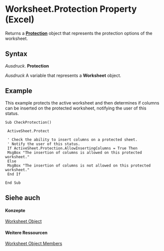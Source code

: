 
# Worksheet.Protection Property (Excel)

Returns a  **[Protection](dc13a9dd-bd19-daa2-5093-7182917d5bde.md)** object that represents the protection options of the worksheet.


## Syntax

 _Ausdruck_. **Protection**

 _Ausdruck_ A variable that represents a **Worksheet** object.


## Example

This example protects the active worksheet and then determines if columns can be inserted on the protected worksheet, notifying the user of this status.


```
Sub CheckProtection() 
 
 ActiveSheet.Protect 
 
 ' Check the ability to insert columns on a protected sheet. 
 ' Notify the user of this status. 
 If ActiveSheet.Protection.AllowInsertingColumns = True Then 
 MsgBox "The insertion of columns is allowed on this protected worksheet." 
 Else 
 MsgBox "The insertion of columns is not allowed on this protected worksheet." 
 End If 
 
End Sub
```


## Siehe auch


#### Konzepte


[Worksheet Object](182b705e-854a-81cc-a4b0-59b942de55ae.md)
#### Weitere Ressourcen


[Worksheet Object Members](http://msdn.microsoft.com/library/f8c1afea-1a1c-f5e4-37e3-52c434c8c157%28Office.15%29.aspx)